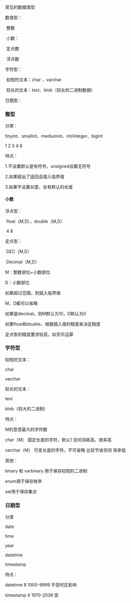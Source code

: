 常见的数据类型

数值型：

​			整数

​			小数：

​					定点数

​					浮点数

字符型：

​			较短的文本：char ，varchar

​			较长的文本：text、blob（较长的二进制数据）

日期型：



### 整型

分类：

tinyint、smallint、mediumint、int/integer、bigint

1				2				3						4				8



特点：

1.不设置默认是有符号，unsigned设置无符号

2.如果超出了返回会插入临界值

3.如果不设置长度，会有默认的长度



#### 小数

浮点型：

​	float（M,D），double（M,D）

​	4							8

定点型：

​	DEC（M,D）

​	Decimal（M,D）



M：整数部位+小数部位

D：小数部位

如果超过范围，则插入临界值

M，D都可以省略

如果是decimal，则M默认为10，D默认为0

如果float和double，根据插入值的精度来决定精度

定点型的精度要求较高，如货币运算





### 字符型

较短的文本：

char

varchar



较长的文本：

text

blob（较大的二进制）



特点：

M的意思最大的字符数

char（M）	固定长度的字符，默认1	空间消耗高，效率高

varchar（M） 可变长度的字符，不可省略  比较节省空间 效率低  



其他：

binary 和 varbinary 用于保存较短的二进制

enum用于保存枚举

set用于保存集合



### 日期型

分类

date

time 

year

datetime

timestamp



特点：

datetime	8		1000-9999	不受时区影响

timestamp	4		1970-2038	受





























